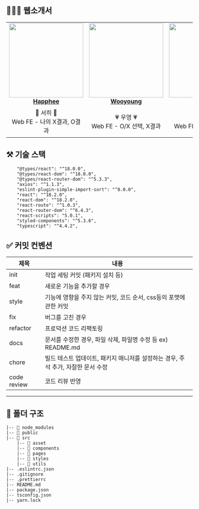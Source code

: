 ## 🧑🏻‍💻 웹소개서

<table align="center">
    <tr align="center" >
        <td style="min-width: 150px;">
            <a href="https://github.com/Happhee">
              <img src="https://user-images.githubusercontent.com/79238676/202853024-564f4786-4298-42de-b1da-a871a3861263.png" width="200">
              <br />
              <b>Happhee</b>
            </a>
        </td>
        <td style="min-width: 150px;">
            <a href="https://github.com/wooyoung0830">
              <img src="https://user-images.githubusercontent.com/79238676/202852742-679b0626-f736-4673-ace1-b3129b9b097c.png" width="200" >
              <br />
              <b>Wooyoung</b>
            </a>
        </td>
        <td style="min-width: 150px;" background-color="white">
            <a href="https://github.com/Dangpy">
              <img src="https://user-images.githubusercontent.com/79238676/202845999-a361ee95-c163-4762-b1ef-96abc3739b69.png" width="200" >
              <br />
              <b>Dangpy</b>
            </a> 
        </td>
        <td style="min-width: 150px;" background-color="white">
            <a href="https://github.com/talkingOrange">
              <img src="https://user-images.githubusercontent.com/79238676/202845859-5876d1b1-4521-449a-9aff-1e835a9eb72b.png" width="200">
              <br />
              <b>talkingOrange</b>
            </a> 
        </td>
    </tr>
    <tr align="center">
        <td>
            🌈 서히 🌈 <br/>
            Web FE - 나의 X결과, O결과
        </td>
        <td>
            💗 우영 💗<br />
            Web FE - O/X 선택, X결과 
        </td>
        <td>
            👼 명지 👼<br />
            Web FE - 시작, 카테고리 
        </td>
        <td>
            🌕 예원 🌕 <br />
            Web FE - 이름/비밀번호 , X 정보 입력 
        </td>
    </tr>
</table>


## ⚒️ 기술 스택 
```
    "@types/react": "^18.0.0",
    "@types/react-dom": "^18.0.0",
    "@types/react-router-dom": "^5.3.3",
    "axios": "^1.1.3",
    "eslint-plugin-simple-import-sort": "^8.0.0",
    "react": "^18.2.0",
    "react-dom": "^18.2.0",
    "react-route": "^1.0.3",
    "react-router-dom": "^6.4.3",
    "react-scripts": "5.0.1",
    "styled-components": "^5.3.6",
    "typescript": "^4.4.2",
```


## ✅ 커밋 컨벤션

| 제목     | 내용                                   |
| -------- | -------------------------------------- |
| init     | 작업 세팅 커밋 (패키지 설치 등)        |
| feat     | 새로운 기능을 추가할 경우       |
| style   | 기능에 영향을 주지 않는 커밋, 코드 순서, css등의 포맷에 관한 커밋                         |
| fix      | 버그를 고친 경우                       |
| refactor |프로덕션 코드 리팩토링        |
| docs      | 문서를 수정한 경우, 파일 삭제, 파일명 수정 등 ex) README.md|
| chore | 빌드 테스트 업데이트, 패키지 매니저를 설정하는 경우, 주석 추가, 자잘한 문서 수정 |
| code review | 코드 리뷰 반영 |

----
## 📁 폴더 구조
```
|-- 📁 node_modules
|-- 📁 public
|-- 📁 src
	|-- 📁 asset
	|-- 📁 components 
	|-- 📁 pages
	|-- 📁 styles
	|-- 📁 utils
|-- .eslintrc.json
|-- .gitignore
|-- .prettierrc
|-- README.md
|-- package.json
|-- tsconfig.json 
|-- yarn.lock
